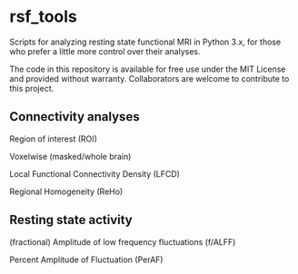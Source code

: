 # rsf_tools
Scripts for analyzing resting state functional MRI in Python 3.x, for those who prefer a little more control over their analyses.

The code in this repository is available for free use under the MIT License and provided without warranty. Collaborators are welcome to contribute to this project.

## Connectivity analyses
Region of interest (ROI)

Voxelwise (masked/whole brain)

Local Functional Connectivity Density (LFCD)

Regional Homogeneity (ReHo)

## Resting state activity
(fractional) Amplitude of low frequency fluctuations (f/ALFF)

Percent Amplitude of Fluctuation (PerAF)